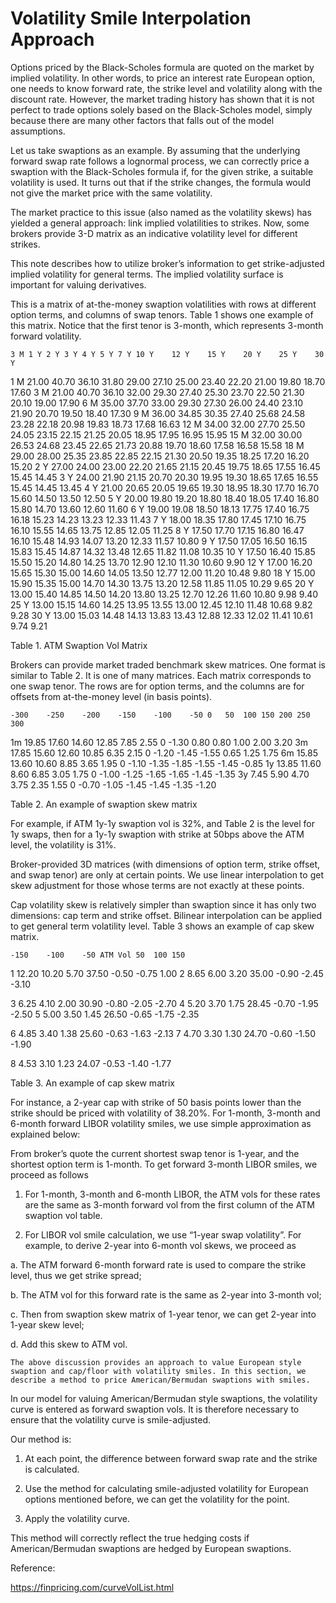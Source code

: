 # Volatility Smile Interpolation Approach


Options priced by the Black-Scholes formula are quoted on the market by implied volatility. In other words, to price an interest rate European option, one needs to know forward rate, the strike level and volatility along with the discount rate. However, the market trading history has shown that it is not perfect to trade options solely based on the Black-Scholes model, simply because there are many other factors that falls out of the model assumptions. 

Let us take swaptions as an example. By assuming that the underlying forward swap rate follows a lognormal process, we can correctly price a swaption with the Black-Scholes formula if, for the given strike, a suitable volatility is used. It turns out that if the strike changes, the formula would not give the market price with the same volatility. 

The market practice to this issue (also named as the volatility skews) has yielded a general approach: link implied volatilities to strikes. Now, some brokers provide 3-D matrix as an indicative volatility level for different strikes.

This note describes how to utilize broker’s information to get strike-adjusted implied volatility for general terms. The implied volatility surface is important for valuing derivatives.

This is a matrix of at-the-money swaption volatilities with rows at different option terms, and columns of swap tenors. Table 1 shows one example of this matrix. Notice that the first tenor is 3-month, which represents 3-month forward volatility.
 




	3 M	1 Y	2 Y	3 Y	4 Y	5 Y	7 Y	10 Y	12 Y	15 Y	20 Y	25 Y	30 Y
1 M	21.00	40.70	36.10	31.80	29.00	27.10	25.00	23.40	22.20	21.00	19.80	18.70	17.60
3 M	21.00	40.70	36.10	32.00	29.30	27.40	25.30	23.70	22.50	21.30	20.10	19.00	17.90
6 M	35.00	37.70	33.00	29.30	27.30	26.00	24.40	23.10	21.90	20.70	19.50	18.40	17.30
9 M	36.00	34.85	30.35	27.40	25.68	24.58	23.28	22.18	20.98	19.83	18.73	17.68	16.63
12 M	34.00	32.00	27.70	25.50	24.05	23.15	22.15	21.25	20.05	18.95	17.95	16.95	15.95
15 M	32.00	30.00	26.53	24.68	23.45	22.65	21.73	20.88	19.70	18.60	17.58	16.58	15.58
18 M	29.00	28.00	25.35	23.85	22.85	22.15	21.30	20.50	19.35	18.25	17.20	16.20	15.20
2 Y	27.00	24.00	23.00	22.20	21.65	21.15	20.45	19.75	18.65	17.55	16.45	15.45	14.45
3 Y	24.00	21.90	21.15	20.70	20.30	19.95	19.30	18.65	17.65	16.55	15.45	14.45	13.45
4 Y	21.00	20.65	20.05	19.65	19.30	18.95	18.30	17.70	16.70	15.60	14.50	13.50	12.50
5 Y	20.00	19.80	19.20	18.80	18.40	18.05	17.40	16.80	15.80	14.70	13.60	12.60	11.60
6 Y	19.00	19.08	18.50	18.13	17.75	17.40	16.75	16.18	15.23	14.23	13.23	12.33	11.43
7 Y	18.00	18.35	17.80	17.45	17.10	16.75	16.10	15.55	14.65	13.75	12.85	12.05	11.25
8 Y	17.50	17.70	17.15	16.80	16.47	16.10	15.48	14.93	14.07	13.20	12.33	11.57	10.80
9 Y	17.50	17.05	16.50	16.15	15.83	15.45	14.87	14.32	13.48	12.65	11.82	11.08	10.35
10 Y	17.50	16.40	15.85	15.50	15.20	14.80	14.25	13.70	12.90	12.10	11.30	10.60	9.90
12 Y	17.00	16.20	15.65	15.30	15.00	14.60	14.05	13.50	12.77	12.00	11.20	10.48	9.80
18 Y	15.00	15.90	15.35	15.00	14.70	14.30	13.75	13.20	12.58	11.85	11.05	10.29	9.65
20 Y	13.00	15.40	14.85	14.50	14.20	13.80	13.25	12.70	12.26	11.60	10.80	9.98	9.40
25 Y	13.00	15.15	14.60	14.25	13.95	13.55	13.00	12.45	12.10	11.48	10.68	9.82	9.28
30 Y	13.00	15.03	14.48	14.13	13.83	13.43	12.88	12.33	12.02	11.41	10.61	9.74	9.21


Table 1. ATM Swaption Vol Matrix


Brokers can provide market traded benchmark skew matrices. One format is similar to Table 2. It is one of many matrices. Each matrix corresponds to one swap tenor. The rows are for option terms, and the columns are for offsets from at-the-money level (in basis points). 





	-300	-250	-200	-150	-100	-50	0	50	100	150	200	250	300
1m	19.85	17.60	14.60	12.85	7.85	2.55	0	-1.30	0.80	0.80	1.00	2.00	3.20
3m	17.85	15.60	12.60	10.85	6.35	2.15	0	-1.20	-1.45	-1.55	0.65
1.25	1.75
6m	15.85	13.60	10.60	8.85	3.65	1.95	0	-1.10	-1.35	-1.85	-1.55	-1.45	-0.85
1y	13.85	11.60	8.60	6.85	3.05	1.75	0	-1.00	-1.25	-1.65	-1.65	-1.45	-1.35
3y	7.45	5.90	4.70	3.75	2.35	1.55	0	-0.70	-1.05	-1.45	-1.45	-1.35	-1.20


Table 2. An example of swaption skew matrix


For example, if ATM 1y-1y swaption vol is 32%, and Table 2 is the level for 1y swaps, then for a 1y-1y swaption with strike at 50bps above the ATM level, the volatility is 31%.

Broker-provided 3D matrices (with dimensions of option term, strike offset, and swap tenor) are only at certain points. We use linear interpolation to get skew adjustment for those whose terms are not exactly at these points. 

Cap volatility skew is relatively simpler than swaption since it has only two dimensions: cap term and strike offset. Bilinear interpolation can be applied to get general term volatility level. Table 3 shows an example of cap skew matrix.



	-150	-100	-50	ATM Vol	50	100	150

1	12.20	10.20	5.70	37.50	-0.50	-0.75	1.00
2	8.65	6.00	3.20	35.00
-0.90	-2.45	-3.10

3	6.25	4.10	2.00	30.90	-0.80	-2.05	-2.70
4
5.20	3.70	1.75	28.45	-0.70	-1.95	-2.50
5	5.00	3.50	1.45	26.50	-0.65	-1.75	-2.35

6	4.85	3.40	1.38	25.60	-0.63	-1.63	-2.13
7	4.70	3.30	1.30	24.70	-0.60	-1.50	-1.90

8	4.53	3.10	1.23	24.07	-0.53	-1.40	-1.77

Table 3. An example of cap skew matrix


For instance, a 2-year cap with strike of 50 basis points lower than the strike should be priced with volatility of 38.20%. For 1-month, 3-month and 6-month forward LIBOR volatility smiles, we use simple approximation as explained below: 

From broker’s quote the current shortest swap tenor is 1-year, and the shortest option term is 1-month. To get forward 3-month LIBOR smiles, we proceed as follows

1.	For 1-month, 3-month and 6-month LIBOR, the ATM vols for these rates are the same as 3-month forward vol from the first column of the ATM swaption vol table.

2.	For LIBOR vol smile calculation, we use “1-year swap volatility”.  For example, to derive 2-year into 6-month vol skews, we proceed as

a.	The ATM forward 6-month forward rate is used to compare the strike level, thus we get strike spread;

b.	The ATM vol for this forward rate is the same as 2-year into 3-month vol;

c.	Then from swaption skew matrix of 1-year tenor, we can get  2-year into 1-year skew level;

d.	Add this skew to ATM vol.


	The above discussion provides an approach to value European style swaption and cap/floor with volatility smiles. In this section, we describe a method to price American/Bermudan swaptions with smiles.

In our model for valuing American/Bermudan style swaptions, the volatility curve is entered as forward swaption vols.  It is therefore necessary to ensure that the volatility curve is smile-adjusted.

Our method is:

1.	At each point, the difference between forward swap rate and the strike is calculated.

2.	Use the method for calculating smile-adjusted volatility for European options mentioned before, we can get the volatility for the point.

3.	 Apply the volatility curve.

This method will correctly reflect the true hedging costs if American/Bermudan swaptions are hedged by European swaptions.

Reference:

https://finpricing.com/curveVolList.html

